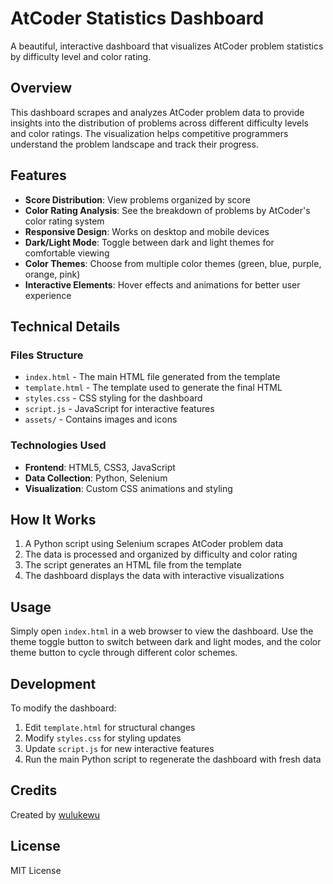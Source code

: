 # AtCoder Statistics Dashboard

A beautiful, interactive dashboard that visualizes AtCoder problem statistics by difficulty level and color rating.

## Overview

This dashboard scrapes and analyzes AtCoder problem data to provide insights into the distribution of problems across different difficulty levels and color ratings. The visualization helps competitive programmers understand the problem landscape and track their progress.

## Features

- **Score Distribution**: View problems organized by score
- **Color Rating Analysis**: See the breakdown of problems by AtCoder's color rating system
- **Responsive Design**: Works on desktop and mobile devices
- **Dark/Light Mode**: Toggle between dark and light themes for comfortable viewing
- **Color Themes**: Choose from multiple color themes (green, blue, purple, orange, pink)
- **Interactive Elements**: Hover effects and animations for better user experience

## Technical Details

### Files Structure

- `index.html` - The main HTML file generated from the template
- `template.html` - The template used to generate the final HTML
- `styles.css` - CSS styling for the dashboard
- `script.js` - JavaScript for interactive features
- `assets/` - Contains images and icons

### Technologies Used

- **Frontend**: HTML5, CSS3, JavaScript
- **Data Collection**: Python, Selenium
- **Visualization**: Custom CSS animations and styling

## How It Works

1. A Python script using Selenium scrapes AtCoder problem data
2. The data is processed and organized by difficulty and color rating
3. The script generates an HTML file from the template
4. The dashboard displays the data with interactive visualizations

## Usage

Simply open `index.html` in a web browser to view the dashboard. Use the theme toggle button to switch between dark and light modes, and the color theme button to cycle through different color schemes.

## Development

To modify the dashboard:

1. Edit `template.html` for structural changes
2. Modify `styles.css` for styling updates
3. Update `script.js` for new interactive features
4. Run the main Python script to regenerate the dashboard with fresh data

## Credits

Created by [wulukewu](https://github.com/wulukewu)

## License

MIT License